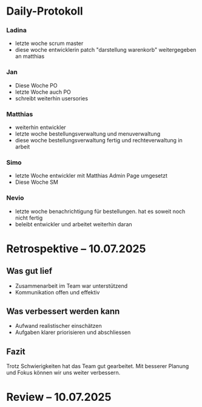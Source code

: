 # Daily-Protokoll

### Ladina

- letzte woche scrum master 
- diese woche entwicklerin patch "darstellung warenkorb" weitergegeben an matthias

### Jan

- Diese Woche PO
- letzte Woche auch PO
- schreibt weiterhin usersories

### Matthias

- weiterhin entwickler
- letzte woche bestellungsverwaltung und menuverwaltung
- diese woche bestellungsverwaltung fertig und rechteverwaltung in arbeit

### Simo

- letzte Woche entwickler mit Matthias Admin Page umgesetzt
- Diese Woche SM

### Nevio
- letzte woche benachrichtigung für bestellungen. hat es soweit noch nicht fertig
- beleibt entwickler und arbeitet weiterhin daran




# Retrospektive – 10.07.2025

## Was gut lief
- Zusammenarbeit im Team war unterstützend
- Kommunikation offen und effektiv

## Was verbessert werden kann
- Aufwand realistischer einschätzen
- Aufgaben klarer priorisieren und abschliessen

## Fazit
Trotz Schwierigkeiten hat das Team gut gearbeitet. Mit besserer Planung und Fokus können wir uns weiter verbessern.


# Review – 10.07.2025


